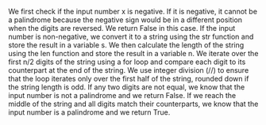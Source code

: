 We first check if the input number x is negative. If it is negative, it cannot be a palindrome because the negative sign would be in a different position when the digits are reversed. We return False in this case.
If the input number is non-negative, we convert it to a string using the str function and store the result in a variable s.
We then calculate the length of the string using the len function and store the result in a variable n.
We iterate over the first n/2 digits of the string using a for loop and compare each digit to its counterpart at the end of the string. We use integer division (//) to ensure that the loop iterates only over the first half of the string, rounded down if the string length is odd.
If any two digits are not equal, we know that the input number is not a palindrome and we return False.
If we reach the middle of the string and all digits match their counterparts, we know that the input number is a palindrome and we return True.

